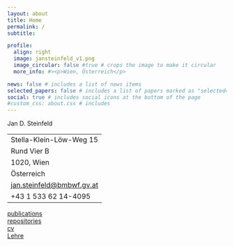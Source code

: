 ```yaml
---
layout: about
title: Home
permalink: /
subtitle:

profile:
  align: right
  image: jansteinfeld_v1.png
  image_circular: false #true # crops the image to make it circular
  more_info: #><p>Wien, Österreich</p>

news: false # includes a list of news items
selected_papers: false # includes a list of papers marked as "selected={true}"
social: true # includes social icons at the bottom of the page
#custom_css: about.css # includes
---
```

<!-- <body class="{% if page.style %}{{ page.style }} {% endif %}"> -->
<p>Jan D. Steinfeld</p>
<table>
  <tr><td>Stella-Klein-Löw-Weg 15</td></tr>
  <tr><td>Rund Vier B</td></tr>
  <tr><td>1020, Wien</td></tr>
  <tr><td>Österreich</td></tr>
  <tr><td><i class="fa fa-envelope"></i> <a href="mailto:jan.steinfeld@bmbwf.gv.at?subject=Kontaktanfrage"> jan.steinfeld@bmbwf.gv.at</a></td></tr>
  <tr><td><i class="fa fa-phone-square"></i> +43 1 533 62 14-4095</td></tr>
</table>


<!--Write your biography here. Tell the world about yourself. Link to your favorite [subreddit](http://reddit.com). You can put a picture in, too. The code is already in, just name your picture `prof_pic.jpg` and put it in the `img/` folder. -->

<!-- Put your address / P.O. box / other info right below your picture. You can also disable any of these elements by editing `profile` property of the YAML header of your `_pages/about.md`. Edit `_bibliography/papers.bib` and Jekyll will render your [publications page](/al-folio/publications/) automatically. -->

<!-- Link to your social media connections, too. This theme is set up to use [Font Awesome icons](https://fontawesome.com/) and [Academicons](https://jpswalsh.github.io/academicons/), like the ones below. Add your Facebook, Twitter, LinkedIn, Google Scholar, or just disable all of them. -->
<!-- <button name="button" onclick="index.html">Home</button>
<button name="button" onclick="/publications/">publications</button>
<button name="button" onclick="/repositories/">repositories</button>
<button name="button" onclick="/cv/">cv</button>
<button name="button" onclick="/Lehre/">Lehre</button>
<button name="button" onclick="/contact/">contact</button> -->

<div class="d-flex">
  <!-- <div class="flex-fill auto"><a href="/Home" class="btn btn-secondary">Home</a></div> -->
  <div class="flex-fill auto float-left"><a href="/publications" class="btn btn-secondary rounded-lg">publications</a></div>
  <div class="flex-fill auto float-left"><a href="/repositories" class="btn btn-secondary rounded-lg">repositories</a></div>
  <div class="flex-fill auto float-left"><a href="/cv" class="btn btn-secondary rounded-lg">cv</a></div>
  <div class="flex-fill auto float-left"><a href="/Lehre" class="btn btn-secondary rounded-lgs">Lehre</a></div>
  <!-- <div class="flex-fill auto float-left"><a href="/contact" class="btn btn-secondary">contact</a></div> -->
</div>
<!-- <div class="col-sm-6"><a href="/repositories" class="btn btn-primary fa-lg gradient-custom-2 mb-3" style="border: 0px">repositories</a></div> -->
<!-- <div class="d-flex" id="indicative">
  <button type="button" id="indicative-present"
    class="btn btn-outline-primary shadow-none disabled flex-fill mx-1">present</button>
  <button type="button" id="indicative-preterite"
    class="btn btn-outline-primary shadow-none disabled flex-fill mx-1">preterite</button>
  <button type="button" id="indicative-imperfect" 
    class="btn btn-outline-primary shadow-none disabled flex-fill mx-1">imperfect</button>
  <button type="button" id="indicative-conditional" 
    class="btn btn-outline-primary shadow-none disabled flex-fill mx-1">conditional</button>
  <button type="button" id="indicative-future" 
    class="btn btn-outline-primary shadow-none disabled flex-fill mx-1">future</button>
</div>   -->

<!-- [Home](/index.html){: .btn .btn-secondary}
[publications](/publications/index.html){: .btn .btn-secondary}
[repositories](/repositories/index.html){: .btn .btn-secondary}
[cv](/cv/index.html){: .btn .btn-secondary}
[Lehre](/Lehre/index.html){: .btn .btn-secondary}
[contact](/contact/index.html){: .btn .btn-secondary} -->